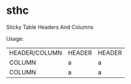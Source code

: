 # sthc
Sticky Table Headers And Columns

Usage:
<script>
$(function(){
	stickyTableWindowOnScroll();
	stickyTable($("html"));
});
</script>
<html>
<table class="stickyTableRowCol" stickyTableName="a01">
  <tr class="stickyRow">
    <td class="stickyCol">HEADER/COLUMN</td><td>HEADER</td><td>HEADER</td>
  </tr>
  <tr>
    <td class="stickyCol">COLUMN</td><td>a</td><td>a</td>
  </tr>
  <tr>
    <td class="stickyCol">COLUMN</td><td>a</td><td>a</td>
  </tr>
</table>
</html>


